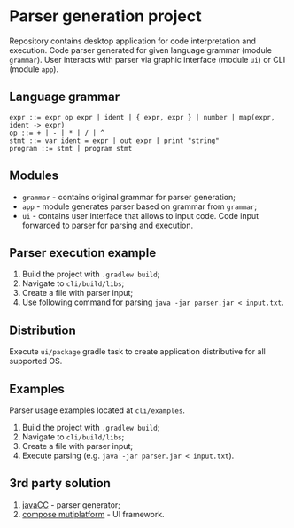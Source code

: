 # Parser generation project
Repository contains desktop application for code interpretation and execution.
Code parser generated for given language grammar (module `grammar`). User interacts with parser via graphic interface (module `ui`) or CLI (module `app`).

## Language grammar
```
expr ::= expr op expr | ident | { expr, expr } | number | map(expr, ident -> expr)
op ::= + | - | * | / | ^
stmt ::= var ident = expr | out expr | print "string"
program ::= stmt | program stmt
```

## Modules
- `grammar` - contains original grammar for parser generation;
- `app` - module generates parser based on grammar from `grammar`;
- `ui` - contains user interface that allows to input code. Code input forwarded to parser for parsing and execution.

## Parser execution example
1. Build the project with `.gradlew build`;
2. Navigate to `cli/build/libs`;
3. Create a file with parser input;
4. Use following command for parsing `java -jar parser.jar < input.txt`.

## Distribution
Execute `ui/package` gradle task to create application distributive for all supported OS.

## Examples
Parser usage examples located at `cli/examples`.

1. Build the project with `.gradlew build`;
2. Navigate to `cli/build/libs`;
3. Create a file with parser input;
4. Execute parsing (e.g. `java -jar parser.jar < input.txt`).

## 3rd party solution
1. [javaCC][1] - parser generator;
2. [compose mutiplatform][2] - UI framework.

[1]: https://javacc.github.io/javacc/
[2]: https://www.jetbrains.com/lp/compose-multiplatform/

